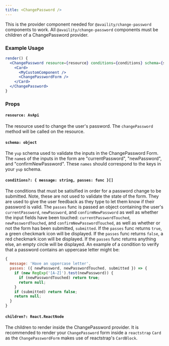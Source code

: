 ```yaml
---
title: <ChangePassword />
---
```


This is the provider component needed for `@availity/change-password` components to work. All `@availity/change-password` components must be children of a ChangePassword provider.

### Example Usage

```jsx
render() {
  <ChangePassword resource={resource} conditions={conditions} schema={schema}>
    <Card>
      <MyCustomComponent />
      <ChangePasswordForm />
    </Card>
  </ChangePassword>
}
```

### Props

#### `resource: AvApi`

The resource used to change the user's password. The `changePassword` method will be called on the resource.

#### `schema: object`

The `yup` schema used to validate the inputs in the ChangePassword Form. The `name`s of the inputs in the form are "currentPassword", "newPassword", and "confirmNewPassword". These `names` should correspond to the keys in your `yup` schema.

#### `conditions?: { message: string, passes: func }[]`

The conditions that must be satisified in order for a password change to be submitted. Note, these are not used to validate the state of the form. They are used to give the user feedback as they type to let them know if their password is valid. The `passes` func is passed an object containing the user's `currentPassword`, `newPassword`, and `confirmNewPassword` as well as whether the input fields have been touched: `currentPasswordTouched`, `newPasswordTouched`, and `confirmNewPasswordTouched`, as well as whether or not the form has been submitted, `submitted`. If the `passes` func returns `true`, a green checkmark icon will be displayed. If the `passes` func returns `false`, a red checkmark icon will be displayed. If the `passes` func returns anything else, an empty circle will be displayed. An example of a condition to verify that a password contains an uppercase letter might be:

```js
{
  message: 'Have an uppercase letter',
  passes: ({ newPassword, newPasswordTouched, submitted }) => {
    if (new RegExp('[A-Z]').test(newPassword)) {
      if (newPasswordTouched) return true;
      return null;
    }
    if (submitted) return false;
    return null;
  }
}
```

#### `children?: React.ReactNode`

The children to render inside the ChangePassword provider. It is recommended to render your `ChangePassword` form inside a `reactstrap` `Card` as the `ChangePasswordForm` makes use of reactstrap's `CardBlock`.

